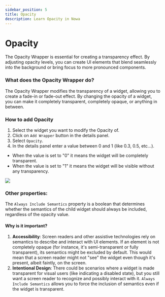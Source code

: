 ```yaml
---
sidebar_position: 5
title: Opacity
description: Learn Opacity in Nowa
---
```


# Opacity

The Opacity Wrapper is essential for creating a transparency effect. By adjusting opacity levels, you can create UI elements that blend seamlessly into the background or bring focus to more pronounced components.

### What does the Opacity Wrapper do?

The Opacity Wrapper modifies the transparency of a widget, allowing you to create a fade-in or fade-out effect. By changing the opacity of a widget, you can make it completely transparent, completely opaque, or anything in between.

### How to add Opacity

1. Select the widget you want to modify the Opacity of.
2. Click on  `Add Wrapper` button in the details panel.
3. Select `Opacity`.
4. In the details panel enter a value between 0 and 1 (like 0.3, 0.5, etc...).

- When the value is set to "0" it means the widget will be completely transparent.
- When the value is set to "1" it means the widget will be visible without any transparency.

![](./img/opacity.gif)

### Other properties:

The `Always Include Semantics` property is a boolean that determines whether the semantics of the child widget should always be included, regardless of the opacity value.
#### Why is it important?

1. **Accessibility**: Screen readers and other assistive technologies rely on semantics to describe and interact with UI elements. If an element is not completely opaque (for instance, it's semi-transparent or fully transparent), its semantics might be excluded by default. This would mean that a screen reader might not "see" the widget even though it's present, albeit faintly, on the screen.
2. **Intentional Design**: There could be scenarios where a widget is made transparent for visual users (like indicating a disabled state), but you still want a screen reader to recognize and possibly interact with it. `Always Include Semantics` allows you to force the inclusion of semantics even if the widget is transparent.
